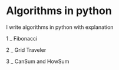 # Algorithms in python
I write algorithms in python with explanation


1 _ Fibonacci

2 _ Grid Traveler

3 _ CanSum and HowSum
